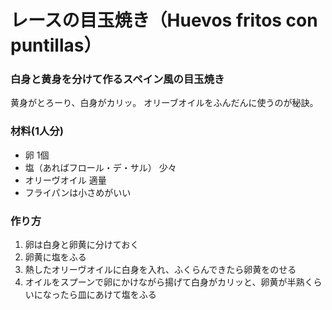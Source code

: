 # レースの目玉焼き（Huevos fritos con puntillas）

### 白身と黄身を分けて作るスペイン風の目玉焼き

黄身がとろーり、白身がカリッ。
オリーブオイルをふんだんに使うのが秘訣。

### 材料(1人分)
- 卵 1個
- 塩（あればフロール・デ・サル） 少々
- オリーヴオイル 適量
- フライパンは小さめがいい

### 作り方
1. 卵は白身と卵黄に分けておく
2. 卵黄に塩をふる
3. 熱したオリーヴオイルに白身を入れ、ふくらんできたら卵黄をのせる
4. オイルをスプーンで卵にかけながら揚げて白身がカリッと、卵黄が半熟くらいになったら皿にあけて塩をふる

